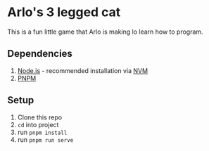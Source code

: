 # Arlo's 3 legged cat

This is a fun little game that Arlo is making lo learn how to program.

## Dependencies

1. [Node.js](https://nodejs.org/en) - recommended installation via [NVM](https://github.com/nvm-sh/nvm)
2. [PNPM](https://pnpm.io/)

## Setup

1. Clone this repo
2. `cd` into project
3. run `pnpm install`
4. run `pnpm run serve`